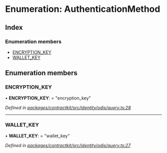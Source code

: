 # Enumeration: AuthenticationMethod

## Index

### Enumeration members

* [ENCRYPTION_KEY](_identity_odis_query_.authenticationmethod.md#encryption_key)
* [WALLET_KEY](_identity_odis_query_.authenticationmethod.md#wallet_key)

## Enumeration members

###  ENCRYPTION_KEY

• **ENCRYPTION_KEY**: = "encryption_key"

*Defined in [packages/contractkit/src/identity/odis/query.ts:28](https://github.com/celo-org/celo-monorepo/blob/master/packages/contractkit/src/identity/odis/query.ts#L28)*

___

###  WALLET_KEY

• **WALLET_KEY**: = "wallet_key"

*Defined in [packages/contractkit/src/identity/odis/query.ts:27](https://github.com/celo-org/celo-monorepo/blob/master/packages/contractkit/src/identity/odis/query.ts#L27)*
